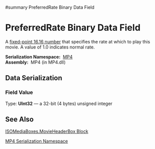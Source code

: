 ﻿#summary PreferredRate Binary Data Field

# PreferredRate Binary Data Field #


A [fixed-point 16.16 number](T_MP4_Fixed_2.md) that specifies the rate at which to play this movie. A value of 1.0 indicates normal rate.

**Serialization Namespace:**  [MP4](Bin_N_MP4.md)<br><b>Assembly:</b>  MP4 (in MP4.dll)<br>
<h2>Data Serialization</h2>

<h3>Field Value</h3>
Type: <b>UInt32</b> — a 32-bit (4 bytes) unsigned integer <br>
<h2>See Also</h2>

<a href='Bin_T_MP4_ISOMediaBoxes_MovieHeaderBox.md'>ISOMediaBoxes.MovieHeaderBox Block</a>

<a href='Bin_N_MP4.md'>MP4 Serialization Namespace</a>